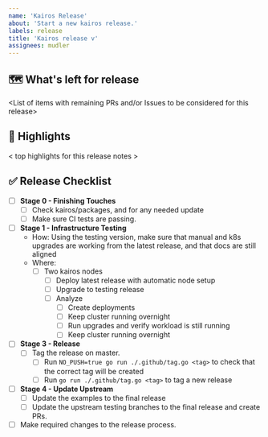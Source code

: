 ```yaml
---
name: 'Kairos Release'
about: 'Start a new kairos release.'
labels: release
title: 'Kairos release v'
assignees: mudler
---
```


## 🗺 What's left for release

<List of items with remaining PRs and/or Issues to be considered for this release>

## 🔦 Highlights

< top highlights for this release notes >

## ✅ Release Checklist

- [ ] **Stage 0 - Finishing Touches**
    - [ ] Check kairos/packages, and for any needed update
    - [ ] Make sure CI tests are passing.
- [ ] **Stage 1 - Infrastructure Testing**
  - How: Using the testing version, make sure that manual and k8s upgrades are working from the latest release, and that docs are still aligned
  - Where:
    - [ ] Two kairos nodes
      - [ ] Deploy latest release with automatic node setup
      - [ ] Upgrade to testing release
      - [ ] Analyze
        - [ ] Create deployments
        - [ ] Keep cluster running overnight
        - [ ] Run upgrades and verify workload is still running
        - [ ] Keep cluster running overnight
- [ ] **Stage 3 - Release**
  - [ ] Tag the release on master.
    - [ ] Run `NO_PUSH=true go run ./.github/tag.go <tag>` to check that the correct tag will be created
    - [ ] Run `go run ./.github/tag.go <tag>` to tag a new release
- [ ] **Stage 4 - Update Upstream**
  - [ ] Update the examples to the final release
  - [ ] Update the upstream testing branches to the final release and create PRs.
- [ ] Make required changes to the release process.
